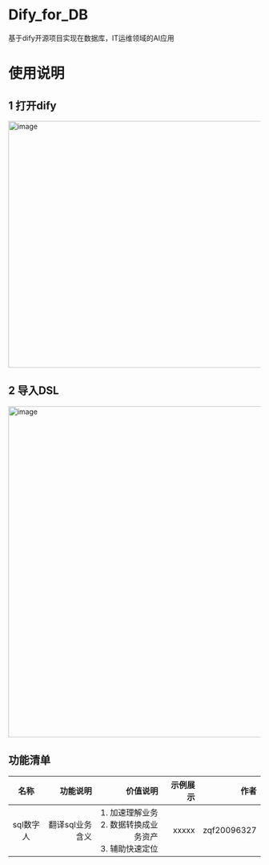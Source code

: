 # Dify_for_DB
基于dify开源项目实现在数据库，IT运维领域的AI应用
# 使用说明
## 1 打开dify
<img width="1879" height="492" alt="image" src="https://github.com/user-attachments/assets/d017c7a8-9b63-42c6-9647-526efcd61e63" />

## 2 导入DSL
<img width="1868" height="660" alt="image" src="https://github.com/user-attachments/assets/4ad1a9e2-9020-40ab-bb12-6ec95f215f53" />

## 功能清单

| 名称 | 功能说明 | 价值说明 | 示例展示 | 作者 |
|:----:|-----:|-----:|-----:|-------:|
| sql数字人 | 翻译sql业务含义 | 1. 加速理解业务<br>2. 数据转换成业务资产<br>3. 辅助快速定位 | xxxxx | zqf20096327 |
